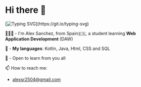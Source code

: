 # Hi there 👋

[![Typing SVG](https://readme-typing-svg.demolab.com?font=Fira+Code&size=22&pause=1000&color=D2AAF7&width=750&separator=%3C&lines=Hello+and+wellcome+to+my+personal+space+!!)](https://git.io/typing-svg)

🙋🏼‍♂️ - I'm Alex Sanchez, from Spain🇪🇸, a student learning **Web Application Development** (DAW)

🔭 - **My languages**: Kotlin, Java, Html, CSS and SQL

🌱 - Open to learn from you all

📫 How to reach me: 
- alexsr2504@gmail.com 
